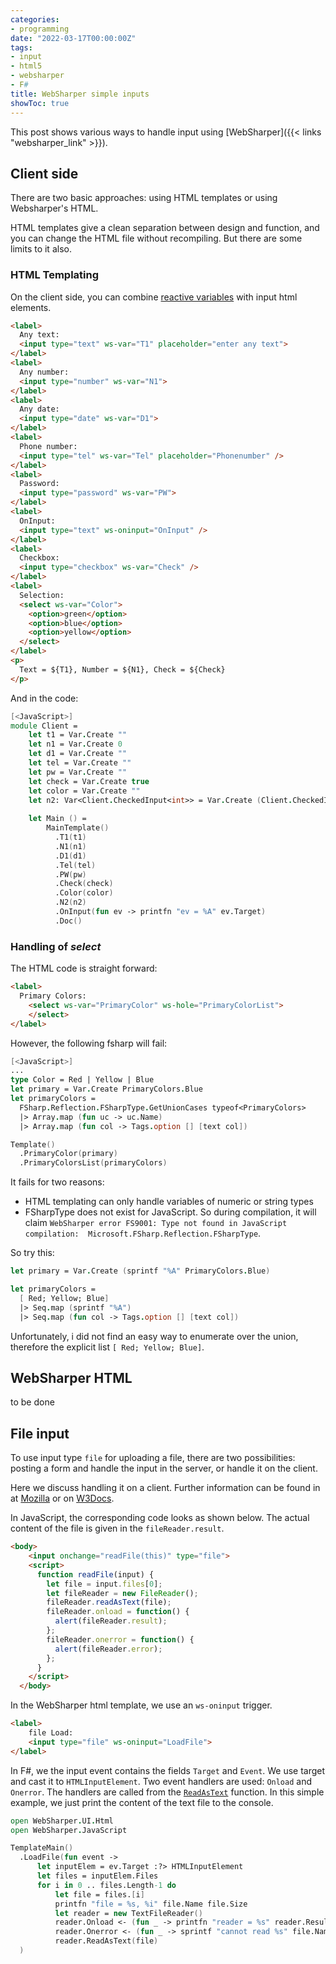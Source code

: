 ```yaml
---
categories:
- programming
date: "2022-03-17T00:00:00Z"
tags:
- input
- html5
- websharper
- F#
title: WebSharper simple inputs
showToc: true
---
```


This post shows various ways to handle input using [WebSharper]({{< links "websharper_link" >}}).

## Client side

There are two basic approaches: using HTML templates or using Websharper's HTML.

HTML templates give a clean separation between design and function, and you can change the HTML file without recompiling. But there are some limits to it also. 

### HTML Templating

On the client side, you can combine [reactive variables][ws-inputs] with input html elements.

```html
<label>
  Any text:
  <input type="text" ws-var="T1" placeholder="enter any text">
</label>
<label>
  Any number:
  <input type="number" ws-var="N1">
</label>
<label>
  Any date:
  <input type="date" ws-var="D1">
</label>
<label>
  Phone number: 
  <input type="tel" ws-var="Tel" placeholder="Phonenumber" />
</label>
<label>
  Password:
  <input type="password" ws-var="PW">
</label>
<label>
  OnInput:
  <input type="text" ws-oninput="OnInput" />
</label>
<label>
  Checkbox:
  <input type="checkbox" ws-var="Check" />
</label>
<label>
  Selection:
  <select ws-var="Color">
    <option>green</option>
    <option>blue</option>
    <option>yellow</option>
  </select>
</label>
<p>
  Text = ${T1}, Number = ${N1}, Check = ${Check}
</p>
```

And in the code:

```fsharp
[<JavaScript>]
module Client =
    let t1 = Var.Create ""
    let n1 = Var.Create 0
    let d1 = Var.Create ""
    let tel = Var.Create ""
    let pw = Var.Create ""
    let check = Var.Create true
    let color = Var.Create ""
    let n2: Var<Client.CheckedInput<int>> = Var.Create (Client.CheckedInput<int>.Blank "0")
    
    let Main () =
        MainTemplate()
          .T1(t1)
          .N1(n1)
          .D1(d1)
          .Tel(tel)
          .PW(pw)
          .Check(check)
          .Color(color)
          .N2(n2)
          .OnInput(fun ev -> printfn "ev = %A" ev.Target)
          .Doc()
```


### Handling of *select*

The HTML code is straight forward:

```html
<label>
  Primary Colors:
    <select ws-var="PrimaryColor" ws-hole="PrimaryColorList">
    </select>
</label>
```

However, the following fsharp will fail:

```fsharp
[<JavaScript>]
...
type Color = Red | Yellow | Blue
let primary = Var.Create PrimaryColors.Blue
let primaryColors = 
  FSharp.Reflection.FSharpType.GetUnionCases typeof<PrimaryColors>
  |> Array.map (fun uc -> uc.Name)
  |> Array.map (fun col -> Tags.option [] [text col])

Template()
  .PrimaryColor(primary)
  .PrimaryColorsList(primaryColors)
```

It fails for two reasons:

- HTML templating can only handle variables of numeric or string types
- FSharpType does not exist for JavaScript. So during compilation, it will claim `WebSharper error FS9001: Type not found in JavaScript compilation:  Microsoft.FSharp.Reflection.FSharpType`.


So try this:

```fsharp
let primary = Var.Create (sprintf "%A" PrimaryColors.Blue)

let primaryColors = 
  [ Red; Yellow; Blue]
  |> Seq.map (sprintf "%A")   
  |> Seq.map (fun col -> Tags.option [] [text col])

```

Unfortunately, i did not find an easy way to enumerate over the union, therefore the explicit list `[ Red; Yellow; Blue]`.

## WebSharper HTML

to be done

## File input

To use input type `file` for uploading a file, there are two possibilities: posting a form and handle the input in the server, or handle it on the client.

Here we discuss handling it on a client. Further information can be found in at [Mozilla][mozilla-file] or on [W3Docs](https://www.w3docs.com/learn-javascript/file-and-filereader.html).


In JavaScript, the corresponding code looks as shown below. The actual content of the file is given in the `fileReader.result`.

````html
<body>
    <input onchange="readFile(this)" type="file">
    <script>
      function readFile(input) {
        let file = input.files[0]; 
        let fileReader = new FileReader(); 
        fileReader.readAsText(file); 
        fileReader.onload = function() {
          alert(fileReader.result);
        }; 
        fileReader.onerror = function() {
          alert(fileReader.error);
        }; 
      }
    </script>
  </body>
````

In the WebSharper html template, we use an `ws-oninput` trigger.

```html
<label>
    file Load:
    <input type="file" ws-oninput="LoadFile">
</label>
```

In F#, we the input event contains the fields `Target` and `Event`. We use target and cast it to `HTMLInputElement`. Two event handlers are used: `Onload` and `Onerror`. The handlers are called from the [`ReadAsText`][moz-readAsText] function. In this simple example, we just print the content of the text file to the console.

````fsharp
open WebSharper.UI.Html
open WebSharper.JavaScript

TemplateMain()
  .LoadFile(fun event -> 
      let inputElem = ev.Target :?> HTMLInputElement
      let files = inputElem.Files
      for i in 0 .. files.Length-1 do
          let file = files.[i]
          printfn "file = %s, %i" file.Name file.Size
          let reader = new TextFileReader()
          reader.Onload <- (fun _ -> printfn "reader = %s" reader.Result)
          reader.Onerror <- (fun _ -> sprintf "cannot read %s" file.Name |> JS.Alert)
          reader.ReadAsText(file)
  )
````


[ws-inputs]: https://developers.websharper.com/docs/v4.x/fs/ui
[mozilla-file]: https://developer.mozilla.org/en-US/docs/Web/API/File/Using_files_from_web_applications
[moz-readAsText]: https://developer.mozilla.org/en-US/docs/Web/API/FileReader/readAsText
